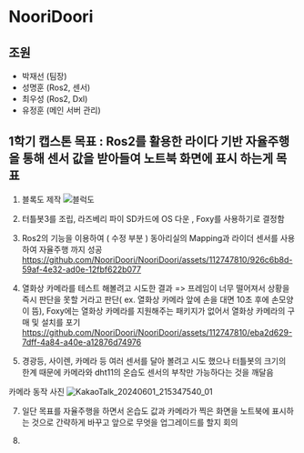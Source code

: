 # NooriDoori

## 조원
- 박재선 (팀장)
- 성명훈 (Ros2, 센서) 
- 최우성 (Ros2, Dxl)
- 유정훈 (메인 서버 관리)

## 1학기 캡스톤 목표 : Ros2를 활용한 라이다 기반 자율주행을 통해 센서 값을 받아들여 노트북 화면에 표시 하는게 목표

1. 블록도 제작
![블럭도](https://github.com/NooriDoori/NooriDoori/assets/112747810/2e03885c-808c-4720-a5a5-453a8398d086)

2. 터틀봇3를 조립, 라즈베리 파이 SD카드에 OS 다운 , Foxy를 사용하기로 결정함

3. Ros2의 기능을 이용하여 ( 수정 부분 ) 동아리실의 Mapping과 라이더 센서를 사용하여 자율주행 까지 성공
https://github.com/NooriDoori/NooriDoori/assets/112747810/926c6b8d-59af-4e32-ad0e-12fbf622b077

4.  열화상 카메라를 테스트 해볼려고 시도한 결과 => 프레임이 너무 떨어져서 상황을 즉시 판단을 못할 거라고 판단( ex. 열화상 카메라 앞에 손을 대면 10초 후에 손모양이 뜸), Foxy에는 열화상 카메라를 지원해주는 패키지가 없어서 열화상 카메라의 구매 및 설치를 포기
https://github.com/NooriDoori/NooriDoori/assets/112747810/eba2d629-7dff-4a84-a40e-a12876d74976

5.  경광등, 사이렌, 카메라 등 여러 센서를 달아 볼려고 시도 했으나 터틀봇의 크기의 한계 때문에 카메라와 dht11의 온습도 센서의 부착만 가능하다는 것을 깨달음

카메라 동작 사진
![KakaoTalk_20240601_215347540_01](https://github.com/NooriDoori/NooriDoori/assets/112747810/483c02ec-26a3-4a57-9172-144b5174a4ee)

7. 일단 목표를 자율주행을 하면서 온습도 값과 카메라가 찍은 화면을 노트북에 표시하는 것으로 간략하게 바꾸고 앞으로 무엇을 업그레이드를 할지 회의

8. 
